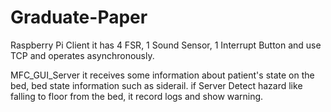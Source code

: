 # Graduate-Paper

Raspberry Pi Client
it has 4 FSR, 1 Sound Sensor, 1 Interrupt Button and use TCP and operates asynchronously.

MFC_GUI_Server
it receives some information about patient's state on the bed, bed state information such as siderail.
if Server Detect hazard like falling to floor from the bed, it record logs and show warning.
